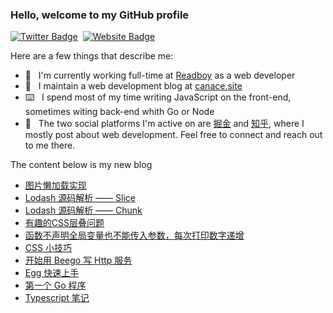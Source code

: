 ### Hello, welcome to my GitHub profile

[![Twitter Badge](https://img.shields.io/badge/-@Canace22-1ca0f1?style=flat-square&labelColor=1ca0f1&logo=twitter&logoColor=white&link=https://twitter.com/CanaceSteve)](https://twitter.com/CanaceSteve)&nbsp;&nbsp;[![Website Badge](https://img.shields.io/badge/-canace.site-0d3b73?style=flat-square&logo=website&logoColor=white&link=https://canace.site/)](https://canace.site/)

Here are a few things that describe me:

- 💼&nbsp;&nbsp; I'm currently working full-time at [Readboy](https://www.readboy.com/) as a web developer
- 📝&nbsp;&nbsp; I maintain a web development blog at [canace.site](https://canace.site/)
- ⌨️&nbsp;&nbsp; I spend most of my time writing JavaScript on the front-end, sometimes witing back-end whith Go or Node
- 💬&nbsp;&nbsp; The two social platforms I'm active on are [掘金](https://juejin.cn/user/2066737589913117) and [知乎](https://www.zhihu.com/people/canace22), where I mostly post about web development. Feel free to connect and reach out to me there.

The content below is my new blog

<!-- BLOG-POST-LIST:START -->
- [图片懒加载实现](https://canace.site/2021/01/27/%E5%9B%BE%E7%89%87%E6%87%92%E5%8A%A0%E8%BD%BD%E5%AE%9E%E7%8E%B0/)
- [Lodash 源码解析 —— Slice](https://canace.site/2021/01/26/lodash%E6%BA%90%E7%A0%81%E8%A7%A3%E6%9E%90%E2%80%94%E2%80%94array-slice/)
- [Lodash 源码解析 —— Chunk](https://canace.site/2021/01/26/lodash%E6%BA%90%E7%A0%81%E8%A7%A3%E6%9E%90%E2%80%94%E2%80%94array-chunk/)
- [有趣的CSS层叠问题](https://canace.site/2021/01/07/%E6%9C%89%E8%B6%A3%E7%9A%84css%E5%B1%82%E5%8F%A0%E9%97%AE%E9%A2%98/)
- [函数不声明全局变量也不能传入参数，每次打印数字递增](https://canace.site/2020/12/25/%E5%87%BD%E6%95%B0%E4%B8%8D%E5%A3%B0%E6%98%8E%E5%85%A8%E5%B1%80%E5%8F%98%E9%87%8F%E8%AE%A1%E6%95%B0/)
- [CSS 小技巧](https://canace.site/2020/11/28/CSS-%E5%B0%8F%E6%8A%80%E5%B7%A7/)
- [开始用 Beego 写 Http 服务](https://canace.site/2020/11/27/beego%E4%B8%8A%E6%89%8B/)
- [Egg 快速上手](https://canace.site/2020/11/27/egg/)
- [第一个 Go 程序](https://canace.site/2020/11/25/go%E5%85%A5%E9%97%A8/)
- [Typescript 笔记](https://canace.site/2020/11/23/typescript%E7%8E%AF%E5%A2%83%E9%85%8D%E7%BD%AE/)
<!-- BLOG-POST-LIST:END -->



